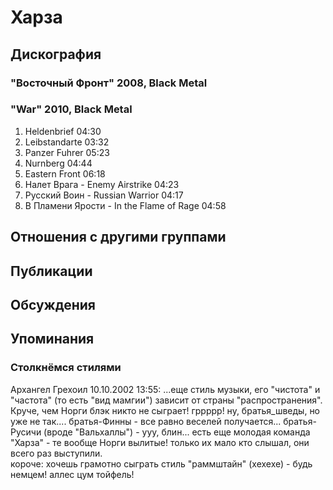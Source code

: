 # Харза



## Дискография

### "Восточный Фронт" 2008, Black Metal



### "War" 2010, Black Metal

1. Heldenbrief 04:30
2. Leibstandarte 03:32
3. Panzer Fuhrer 05:23
4. Nurnberg 04:44
5. Eastern Front 06:18 
6. Налет Врага - Enemy Airstrike 04:23
7. Русский Воин - Russian Warrior 04:17
8. В Пламени Ярости - In the Flame of Rage 04:58 


## Отношения с другими группами


## Публикации


## Обсуждения


## Упоминания

### Столкнёмся стилями

Архангел Грехоил 10.10.2002 13:55:
...еще стиль музыки, его "чистота" и "частота" (то есть "вид мамгии") зависит от страны "распространения". Круче, чем Норги блэк никто не сыграет! гррррр! ну, братья_шведы, но уже не так.... братья-Финны - все равно веселей получается... братья-Русичи (вроде "Вальхаллы") - ууу, блин... есть еще молодая команда "Харза" - те вообще Норги вылитые! только их мало кто слышал, они всего раз выступили.<BR>короче: хочешь грамотно сыграть стиль "раммштайн" (хехехе) - будь немцем! аллес цум тойфель! 

